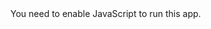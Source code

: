 <!doctype html><html lang="en"><head><meta charset="utf-8"/><link rel="icon" href="/portfolio/assets/my-profile-image.jpg"/><meta name="viewport" content="width=device-width,initial-scale=1"/><meta name="theme-color" content="#000000"/><meta name="description" content="Web site created using create-react-app"/><link rel="apple-touch-icon" href="/portfolio/logo192.png"/><link rel="manifest" href="/portfolio/manifest.json"/><title>Sourav Kumar</title><link href="/public/output.css" rel="stylesheet"><script defer="defer" src="/portfolio/static/js/main.e6b9b4ff.js"></script><link href="/portfolio/static/css/main.e639d7c2.css" rel="stylesheet"></head><body><noscript>You need to enable JavaScript to run this app.</noscript><div id="root"></div></body></html>

